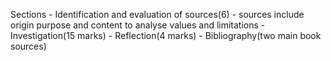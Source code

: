 Sections
	- Identification and evaluation of sources(6)
		- sources include origin purpose and content to analyse values and limitations
	- Investigation(15 marks)
	- Reflection(4 marks)
	- Bibliography(two main book sources)
<!--stackedit_data:
eyJoaXN0b3J5IjpbLTIxMzQ5Njg2MDJdfQ==
-->
